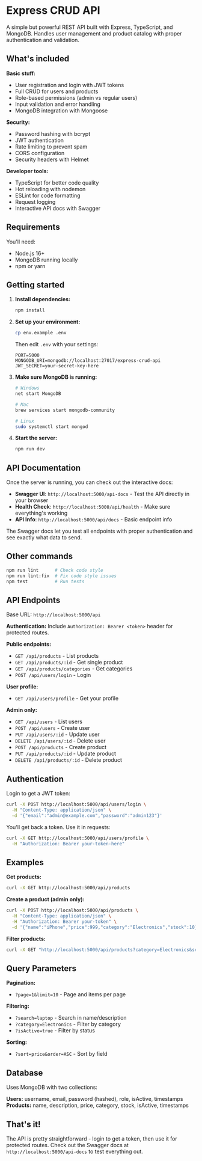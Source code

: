 # Express CRUD API

A simple but powerful REST API built with Express, TypeScript, and MongoDB. Handles user management and product catalog with proper authentication and validation.

## What's included

**Basic stuff:**
- User registration and login with JWT tokens
- Full CRUD for users and products
- Role-based permissions (admin vs regular users)
- Input validation and error handling
- MongoDB integration with Mongoose

**Security:**
- Password hashing with bcrypt
- JWT authentication
- Rate limiting to prevent spam
- CORS configuration
- Security headers with Helmet

**Developer tools:**
- TypeScript for better code quality
- Hot reloading with nodemon
- ESLint for code formatting
- Request logging
- Interactive API docs with Swagger

## Requirements

You'll need:
- Node.js 16+ 
- MongoDB running locally
- npm or yarn

## Getting started

1. **Install dependencies:**
   ```bash
   npm install
   ```

2. **Set up your environment:**
   ```bash
   cp env.example .env
   ```
   
   Then edit `.env` with your settings:
   ```env
   PORT=5000
   MONGODB_URI=mongodb://localhost:27017/express-crud-api
   JWT_SECRET=your-secret-key-here
   ```

3. **Make sure MongoDB is running:**
   ```bash
   # Windows
   net start MongoDB
   
   # Mac
   brew services start mongodb-community
   
   # Linux
   sudo systemctl start mongod
   ```

4. **Start the server:**
   ```bash
   npm run dev
   ```

## API Documentation

Once the server is running, you can check out the interactive docs:

- **Swagger UI**: `http://localhost:5000/api-docs` - Test the API directly in your browser
- **Health Check**: `http://localhost:5000/api/health` - Make sure everything's working
- **API Info**: `http://localhost:5000/api/docs` - Basic endpoint info

The Swagger docs let you test all endpoints with proper authentication and see exactly what data to send.

## Other commands

```bash
npm run lint      # Check code style
npm run lint:fix  # Fix code style issues
npm test          # Run tests
```

## API Endpoints

Base URL: `http://localhost:5000/api`

**Authentication:** Include `Authorization: Bearer <token>` header for protected routes.

**Public endpoints:**
- `GET /api/products` - List products
- `GET /api/products/:id` - Get single product  
- `GET /api/products/categories` - Get categories
- `POST /api/users/login` - Login

**User profile:**
- `GET /api/users/profile` - Get your profile

**Admin only:**
- `GET /api/users` - List users
- `POST /api/users` - Create user
- `PUT /api/users/:id` - Update user
- `DELETE /api/users/:id` - Delete user
- `POST /api/products` - Create product
- `PUT /api/products/:id` - Update product
- `DELETE /api/products/:id` - Delete product

## Authentication

Login to get a JWT token:

```bash
curl -X POST http://localhost:5000/api/users/login \
  -H "Content-Type: application/json" \
  -d '{"email":"admin@example.com","password":"admin123"}'
```

You'll get back a token. Use it in requests:

```bash
curl -X GET http://localhost:5000/api/users/profile \
  -H "Authorization: Bearer your-token-here"
```

## Examples

**Get products:**
```bash
curl -X GET http://localhost:5000/api/products
```

**Create a product (admin only):**
```bash
curl -X POST http://localhost:5000/api/products \
  -H "Content-Type: application/json" \
  -H "Authorization: Bearer your-token" \
  -d '{"name":"iPhone","price":999,"category":"Electronics","stock":10}'
```

**Filter products:**
```bash
curl -X GET "http://localhost:5000/api/products?category=Electronics&search=phone"
```

## Query Parameters

**Pagination:**
- `?page=1&limit=10` - Page and items per page

**Filtering:**
- `?search=laptop` - Search in name/description
- `?category=Electronics` - Filter by category
- `?isActive=true` - Filter by status

**Sorting:**
- `?sort=price&order=ASC` - Sort by field

## Database

Uses MongoDB with two collections:

**Users:** username, email, password (hashed), role, isActive, timestamps
**Products:** name, description, price, category, stock, isActive, timestamps

## That's it!

The API is pretty straightforward - login to get a token, then use it for protected routes. Check out the Swagger docs at `http://localhost:5000/api-docs` to test everything out.
